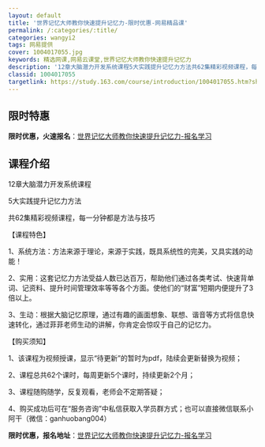 ```yaml
---
layout: default
title: '世界记忆大师教你快速提升记忆力-限时优惠-网易精品课'
permalink: /:categories/:title/
categories: wangyi2
tags: 网易提供
cover: 1004017055.jpg
keywords: 精选网课,网易云课堂,世界记忆大师教你快速提升记忆力
description: '12章大脑潜力开发系统课程5大实践提升记忆力方法共62集精彩视频课程，每一分钟都是方法与技巧【课程特色】1、系统方法：方'
classid: 1004017055
targetlink: https://study.163.com/course/introduction/1004017055.htm?share=1&shareId=1025206652&utm_campaign=share&utm_medium=iphoneShare&utm_source=&utm_u=1025206652
---
```


## 限时特惠

**限时优惠，火速报名**：[世界记忆大师教你快速提升记忆力-报名学习](https://study.163.com/course/introduction/1004017055.htm?share=1&shareId=1025206652&utm_campaign=share&utm_medium=iphoneShare&utm_source=&utm_u=1025206652)

## 课程介绍

12章大脑潜力开发系统课程

5大实践提升记忆力方法

共62集精彩视频课程，每一分钟都是方法与技巧



【课程特色】

1、系统方法：方法来源于理论，来源于实践，既具系统性的完美，又具实践的动能！

2、实用：这套记忆力方法受益人数已达百万，帮助他们通过各类考试、快速背单词、记资料、提升时间管理效率等等各个方面。使他们的“财富”短期内便提升了3倍以上。

3、生动：根据大脑记忆原理，通过有趣的画面想象、联想、谐音等方式将信息快速转化，通过菲菲老师生动的讲解，你肯定会惊叹于自己的记忆力。



【购买须知】

1、该课程为视频授课，显示“待更新”的暂时为pdf，陆续会更新替换为视频；

2、课程总共62个课时，每周更新5个课时，持续更新2个月；

3、课程随购随学，反复观看，老师会不定期答疑；

4、购买成功后可在“服务咨询”中私信获取入学员群方式；也可以直接微信联系小阿干（微信：ganhuobang004）

**限时优惠，报名地址**：[世界记忆大师教你快速提升记忆力-报名学习](https://study.163.com/course/introduction/1004017055.htm?share=1&shareId=1025206652&utm_campaign=share&utm_medium=iphoneShare&utm_source=&utm_u=1025206652)

